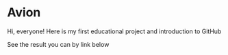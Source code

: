 # Avion

Hi, everyone!
Here is my first educational project and introduction to GitHub

See the result you can by link below